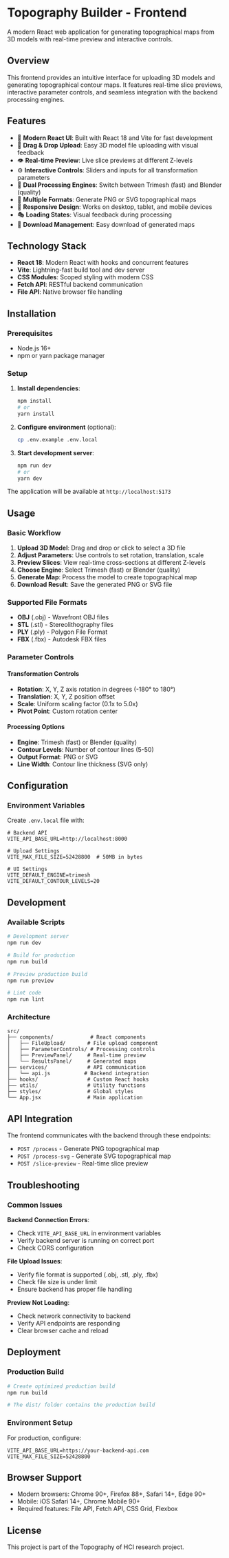 # Topography Builder - Frontend

A modern React web application for generating topographical maps from 3D models with real-time preview and interactive controls.

## Overview

This frontend provides an intuitive interface for uploading 3D models and generating topographical contour maps. It features real-time slice previews, interactive parameter controls, and seamless integration with the backend processing engines.

## Features

- 🎨 **Modern React UI**: Built with React 18 and Vite for fast development
- 📁 **Drag & Drop Upload**: Easy 3D model file uploading with visual feedback
- 👁️ **Real-time Preview**: Live slice previews at different Z-levels
- ⚙️ **Interactive Controls**: Sliders and inputs for all transformation parameters
- 🎯 **Dual Processing Engines**: Switch between Trimesh (fast) and Blender (quality)
- 📐 **Multiple Formats**: Generate PNG or SVG topographical maps
- 📱 **Responsive Design**: Works on desktop, tablet, and mobile devices
- 🎭 **Loading States**: Visual feedback during processing
- 💾 **Download Management**: Easy download of generated maps

## Technology Stack

- **React 18**: Modern React with hooks and concurrent features
- **Vite**: Lightning-fast build tool and dev server
- **CSS Modules**: Scoped styling with modern CSS
- **Fetch API**: RESTful backend communication
- **File API**: Native browser file handling

## Installation

### Prerequisites

- Node.js 16+
- npm or yarn package manager

### Setup

1. **Install dependencies**:
   ```bash
   npm install
   # or
   yarn install
   ```

2. **Configure environment** (optional):
   ```bash
   cp .env.example .env.local
   ```

3. **Start development server**:
   ```bash
   npm run dev
   # or
   yarn dev
   ```

The application will be available at `http://localhost:5173`

## Usage

### Basic Workflow

1. **Upload 3D Model**: Drag and drop or click to select a 3D file
2. **Adjust Parameters**: Use controls to set rotation, translation, scale
3. **Preview Slices**: View real-time cross-sections at different Z-levels
4. **Choose Engine**: Select Trimesh (fast) or Blender (quality)
5. **Generate Map**: Process the model to create topographical map
6. **Download Result**: Save the generated PNG or SVG file

### Supported File Formats

- **OBJ** (.obj) - Wavefront OBJ files
- **STL** (.stl) - Stereolithography files
- **PLY** (.ply) - Polygon File Format
- **FBX** (.fbx) - Autodesk FBX files

### Parameter Controls

#### Transformation Controls
- **Rotation**: X, Y, Z axis rotation in degrees (-180° to 180°)
- **Translation**: X, Y, Z position offset
- **Scale**: Uniform scaling factor (0.1x to 5.0x)
- **Pivot Point**: Custom rotation center

#### Processing Options
- **Engine**: Trimesh (fast) or Blender (quality)
- **Contour Levels**: Number of contour lines (5-50)
- **Output Format**: PNG or SVG
- **Line Width**: Contour line thickness (SVG only)

## Configuration

### Environment Variables

Create `.env.local` file with:

```env
# Backend API
VITE_API_BASE_URL=http://localhost:8000

# Upload Settings
VITE_MAX_FILE_SIZE=52428800  # 50MB in bytes

# UI Settings
VITE_DEFAULT_ENGINE=trimesh
VITE_DEFAULT_CONTOUR_LEVELS=20
```

## Development

### Available Scripts

```bash
# Development server
npm run dev

# Build for production
npm run build

# Preview production build
npm run preview

# Lint code
npm run lint
```

### Architecture

```
src/
├── components/            # React components
│   ├── FileUpload/       # File upload component
│   ├── ParameterControls/ # Processing controls
│   ├── PreviewPanel/     # Real-time preview
│   └── ResultsPanel/     # Generated maps
├── services/             # API communication
│   └── api.js           # Backend integration
├── hooks/                # Custom React hooks
├── utils/                # Utility functions
├── styles/               # Global styles
└── App.jsx               # Main application
```

## API Integration

The frontend communicates with the backend through these endpoints:

- `POST /process` - Generate PNG topographical map
- `POST /process-svg` - Generate SVG topographical map  
- `POST /slice-preview` - Real-time slice preview

## Troubleshooting

### Common Issues

**Backend Connection Errors**:
- Check `VITE_API_BASE_URL` in environment variables
- Verify backend server is running on correct port
- Check CORS configuration

**File Upload Issues**:
- Verify file format is supported (.obj, .stl, .ply, .fbx)
- Check file size is under limit
- Ensure backend has proper file handling

**Preview Not Loading**:
- Check network connectivity to backend
- Verify API endpoints are responding
- Clear browser cache and reload

## Deployment

### Production Build

```bash
# Create optimized production build
npm run build

# The dist/ folder contains the production build
```

### Environment Setup

For production, configure:
```env
VITE_API_BASE_URL=https://your-backend-api.com
VITE_MAX_FILE_SIZE=52428800
```

## Browser Support

- Modern browsers: Chrome 90+, Firefox 88+, Safari 14+, Edge 90+
- Mobile: iOS Safari 14+, Chrome Mobile 90+
- Required features: File API, Fetch API, CSS Grid, Flexbox

## License

This project is part of the Topography of HCI research project.
